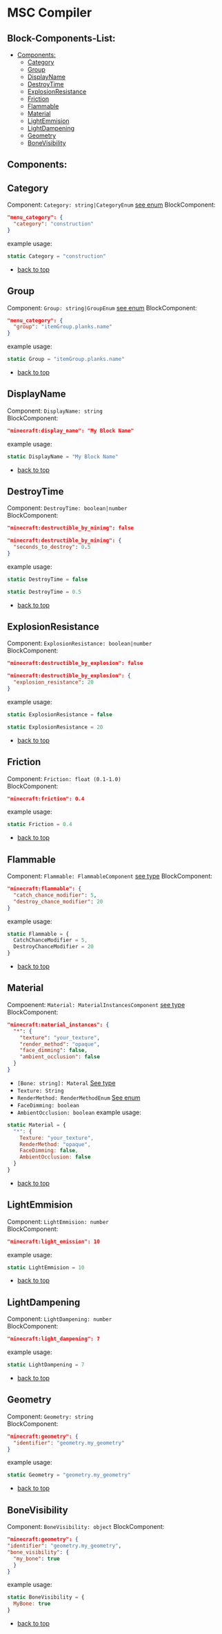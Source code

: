# MSC Compiler
## Block-Components-List:

- [Components:](#components)
  - [Category](#category)
  - [Group](#group)
  - [DisplayName](#displayname)
  - [DestroyTime](#destroytime)
  - [ExplosionResistance](#explosionresistance)
  - [Friction](#friction)
  - [Flammable](#flammable)
  - [Material](#material)
  - [LightEmmision](#lightemmision)
  - [LightDampening](#lightdampening)
  - [Geometry](#geometry)
  - [BoneVisibility](#bonevisibility)

## Components:
## Category
  Component: `Category: string|CategoryEnum`
  [see enum](./ENUM.md#categorysenum)
  BlockComponent:
  ```json
  "menu_category": {
    "category": "construction"
  }
  ```
  example usage:
  ```javascript
  static Category = "construction"
  ```
  - [back to top](#block-components-list)
## Group
  Component: `Group: string|GroupEnum`
  [see enum](./ENUM.md#groupsenum)
  BlockComponent:
  ```json
  "menu_category": {
    "group": "itemGroup.planks.name"
  }
  ```
  example usage:
  ```javascript
  static Group = "itemGroup.planks.name"
  ```
  - [back to top](#block-components-list)
## DisplayName
  Component: `DisplayName: string`<br/>
  BlockComponent:
  ```json
  "minecraft:display_name": "My Block Name"
  ```
  example usage:
  ```javascript
  static DisplayName = "My Block Name"
  ```
  - [back to top](#block-components-list)
## DestroyTime
  Component: `DestroyTime: boolean|number`<br/>
  BlockComponent:
  ```json
  "minecraft:destructible_by_mining": false
  ```
  ```json
  "minecraft:destructible_by_mining": {
    "seconds_to_destroy": 0.5
  }
  ```
  example usage:
  ```javascript
  static DestroyTime = false
  ```
  ```javascript
  static DestroyTime = 0.5
  ```
  - [back to top](#block-components-list)

## ExplosionResistance
  Component: `ExplosionResistance: boolean|number`<br/>
  BlockComponent:
  ```json
  "minecraft:destructible_by_explosion": false
  ```
  ```json
  "minecraft:destructible_by_explosion": {
    "explosion_resistance": 20
  }
  ```
  example usage:
  ```javascript
  static ExplosionResistance = false
  ```
  ```javascript
  static ExplosionResistance = 20
  ```
  - [back to top](#block-components-list)
## Friction
  Component: `Friction: float (0.1-1.0)`<br/>
  BlockComponent:
  ```json
  "minecraft:friction": 0.4
  ```
  example usage:
  ```javascript
  static Friction = 0.4
  ```
  - [back to top](#block-components-list)
## Flammable
  Component: `Flammable: FlammableComponent`
  [see type](./TYPEDEF.md#flammablecomponent)
  BlockComponent:
  ```json
  "minecraft:flammable": {
    "catch_chance_modifier": 5,
    "destroy_chance_modifier": 20
  }
  ```
  example usage:
  ```javascript
  static Flammable = {
    CatchChanceModifier = 5,
    DestroyChanceModifier = 20
  }
  ```
  - [back to top](#block-components-list)
## Material
  Compoenent: `Material: MaterialInstancesComponent`
[see type](./TYPEDEF.md#materialinstances)<br/>
  BlockComponent:
  ```json
  "minecraft:material_instances": {
    "*": {
      "texture": "your_texture",
      "render_method": "opaque",
      "face_dimming": false,
      "ambient_occlusion": false
    }
  }
  ```
  - `[Bone: string]: Materal`
     [See type](./TYPEDEF.md)
  - `Texture: String`
  - `RenderMethod: RenderMethodEnum`
     [See enum](./ENUM.md#rendermethodenum)
  - `FaceDimming: boolean`
  - `AmbientOcclusion: boolean`
  example usage:
  ```javascript
  static Material = {
    "*": {
      Texture: "your_texture",
      RenderMethod: "opaque",
      FaceDimming: false,
      AmbientOcclusion: false
    }
  }
  ```
  - [back to top](#block-components-list)
## LightEmmision
  Component: `LightEmmision: number`<br/>
  BlockComponent:
  ```json
  "minecraft:light_emission": 10
  ```
  example usage:
  ```javascript
  static LightEmmision = 10
  ```
  - [back to top](#block-components-list)
## LightDampening
  Component: `LightDampening: number`<br/>
  BlockComponent:
  ```json
  "minecraft:light_dampening": 7
  ```
  example usage:
  ```javascript
  static LightDampening = 7
  ```
  - [back to top](#block-components-list)
## Geometry
  Component: `Geometry: string`<br/>
  BlockComponent:
  ```json
  "minecraft:geometry": {
    "identifier": "geometry.my_geometry"
  }
  ```
  example usage:
  ```javascript
  static Geometry = "geometry.my_geometry"
  ```
  - [back to top](#block-components-list)
## BoneVisibility
  Component: `BoneVisibility: object`
  BlockComponent:
  ```json
  "minecraft:geometry": {
  "identifier": "geometry.my_geometry",
  "bone_visibility": {
    "my_bone": true
    }
  }
  ```
  example usage:
  ```javascript
  static BoneVisibility = {
    MyBone: true
  }
  ```
  - [back to top](#block-components-list)